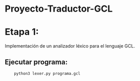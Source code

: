 # Proyecto-Traductor-GCL

# Etapa 1:
 Implementación de un analizador léxico para el lenguaje GCL.

##  Ejecutar programa:
```
    python3 lexer.py programa.gcl
```

